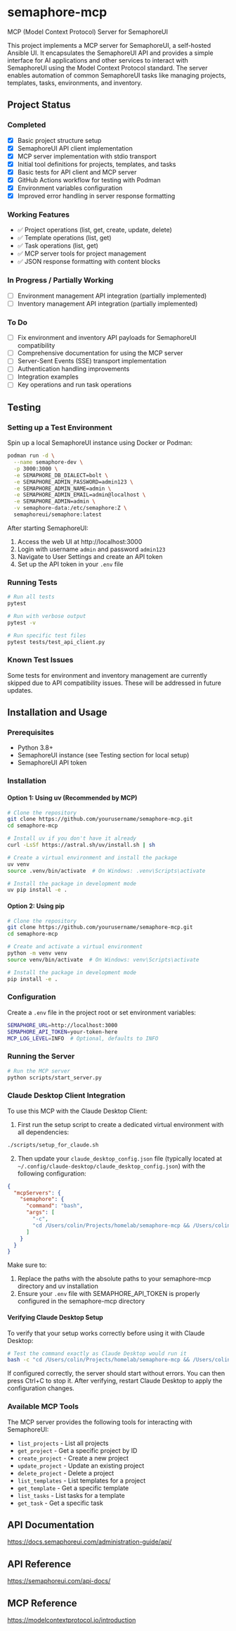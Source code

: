 # semaphore-mcp
MCP (Model Context Protocol) Server for SemaphoreUI

This project implements a MCP server for SemaphoreUI, a self-hosted Ansible UI. It encapsulates the SemaphoreUI API and provides a simple interface for AI applications and other services to interact with SemaphoreUI using the Model Context Protocol standard. The server enables automation of common SemaphoreUI tasks like managing projects, templates, tasks, environments, and inventory.

## Project Status

### Completed
- [x] Basic project structure setup
- [x] SemaphoreUI API client implementation
- [x] MCP server implementation with stdio transport
- [x] Initial tool definitions for projects, templates, and tasks
- [x] Basic tests for API client and MCP server
- [x] GitHub Actions workflow for testing with Podman
- [x] Environment variables configuration
- [x] Improved error handling in server response formatting

### Working Features
- ✅ Project operations (list, get, create, update, delete)
- ✅ Template operations (list, get)
- ✅ Task operations (list, get)
- ✅ MCP server tools for project management
- ✅ JSON response formatting with content blocks

### In Progress / Partially Working
- [ ] Environment management API integration (partially implemented)
- [ ] Inventory management API integration (partially implemented)

### To Do
- [ ] Fix environment and inventory API payloads for SemaphoreUI compatibility
- [ ] Comprehensive documentation for using the MCP server
- [ ] Server-Sent Events (SSE) transport implementation
- [ ] Authentication handling improvements
- [ ] Integration examples
- [ ] Key operations and run task operations

## Testing

### Setting up a Test Environment

Spin up a local SemaphoreUI instance using Docker or Podman:

```bash
podman run -d \
  --name semaphore-dev \
  -p 3000:3000 \
  -e SEMAPHORE_DB_DIALECT=bolt \
  -e SEMAPHORE_ADMIN_PASSWORD=admin123 \
  -e SEMAPHORE_ADMIN_NAME=admin \
  -e SEMAPHORE_ADMIN_EMAIL=admin@localhost \
  -e SEMAPHORE_ADMIN=admin \
  -v semaphore-data:/etc/semaphore:Z \
  semaphoreui/semaphore:latest
```

After starting SemaphoreUI:

1. Access the web UI at http://localhost:3000
2. Login with username `admin` and password `admin123`
3. Navigate to User Settings and create an API token
4. Set up the API token in your `.env` file

### Running Tests

```bash
# Run all tests
pytest

# Run with verbose output
pytest -v

# Run specific test files
pytest tests/test_api_client.py
```

### Known Test Issues

Some tests for environment and inventory management are currently skipped due to API compatibility issues. These will be addressed in future updates.

## Installation and Usage

### Prerequisites
- Python 3.8+
- SemaphoreUI instance (see Testing section for local setup)
- SemaphoreUI API token

### Installation

#### Option 1: Using uv (Recommended by MCP)

```bash
# Clone the repository
git clone https://github.com/yourusername/semaphore-mcp.git
cd semaphore-mcp

# Install uv if you don't have it already
curl -LsSf https://astral.sh/uv/install.sh | sh

# Create a virtual environment and install the package
uv venv
source .venv/bin/activate  # On Windows: .venv\Scripts\activate

# Install the package in development mode
uv pip install -e .
```

#### Option 2: Using pip

```bash
# Clone the repository
git clone https://github.com/yourusername/semaphore-mcp.git
cd semaphore-mcp

# Create and activate a virtual environment
python -m venv venv
source venv/bin/activate  # On Windows: venv\Scripts\activate

# Install the package in development mode
pip install -e .
```

### Configuration

Create a `.env` file in the project root or set environment variables:

```bash
SEMAPHORE_URL=http://localhost:3000
SEMAPHORE_API_TOKEN=your-token-here
MCP_LOG_LEVEL=INFO  # Optional, defaults to INFO
```

### Running the Server

```bash
# Run the MCP server
python scripts/start_server.py
```

### Claude Desktop Client Integration

To use this MCP with the Claude Desktop Client:

1. First run the setup script to create a dedicated virtual environment with all dependencies:

```bash
./scripts/setup_for_claude.sh
```

2. Then update your `claude_desktop_config.json` file (typically located at `~/.config/claude-desktop/claude_desktop_config.json`) with the following configuration:

```json
{
  "mcpServers": {
    "semaphore": {
      "command": "bash",
      "args": [
        "-c",
        "cd /Users/colin/Projects/homelab/semaphore-mcp && /Users/colin/.local/bin/uv pip install -e . mcp && /Users/colin/.local/bin/uv run scripts/start_server.py"
      ]
    }
  }
}
```

Make sure to:
1. Replace the paths with the absolute paths to your semaphore-mcp directory and uv installation
2. Ensure your `.env` file with SEMAPHORE_API_TOKEN is properly configured in the semaphore-mcp directory

#### Verifying Claude Desktop Setup

To verify that your setup works correctly before using it with Claude Desktop:

```bash
# Test the command exactly as Claude Desktop would run it
bash -c "cd /Users/colin/Projects/homelab/semaphore-mcp && /Users/colin/.local/bin/uv pip install -e . mcp && /Users/colin/.local/bin/uv run scripts/start_server.py"
```

If configured correctly, the server should start without errors. You can then press Ctrl+C to stop it. After verifying, restart Claude Desktop to apply the configuration changes.

### Available MCP Tools

The MCP server provides the following tools for interacting with SemaphoreUI:

- `list_projects` - List all projects
- `get_project` - Get a specific project by ID
- `create_project` - Create a new project
- `update_project` - Update an existing project
- `delete_project` - Delete a project
- `list_templates` - List templates for a project
- `get_template` - Get a specific template
- `list_tasks` - List tasks for a template
- `get_task` - Get a specific task

## API Documentation

https://docs.semaphoreui.com/administration-guide/api/

## API Reference

https://semaphoreui.com/api-docs/

## MCP Reference

https://modelcontextprotocol.io/introduction